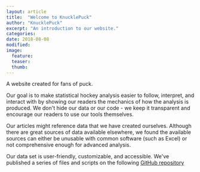 ```yaml
---
layout: article
title:  "Welcome to KnucklePuck"
author: "KnucklePuck"
excerpt: "An introduction to our website."
categories: 
date: 2018-08-08
modified:
image:
  feature:
  teaser:
  thumb:
---
```


A website created for fans of puck.

Our goal is to make statistical hockey analysis easier to follow, interpret, and interact with by showing our readers the mechanics of how the analysis is produced. We don't hide our data or our code - we keep it transparent and encourage our readers to use our tools themselves.  

Our articles might reference data that we have created ourselves. Although there are great sources of data available elsewhere, we found the available sources can either be unusable with common software (such as Excel) or not comprehensive enough for advanced analysis. 

Our data set is user-friendly, customizable, and accessible. We've published a series of files and scripts on the following [GitHub repository](https://github.com/knuckle-puck/hockey-data)


